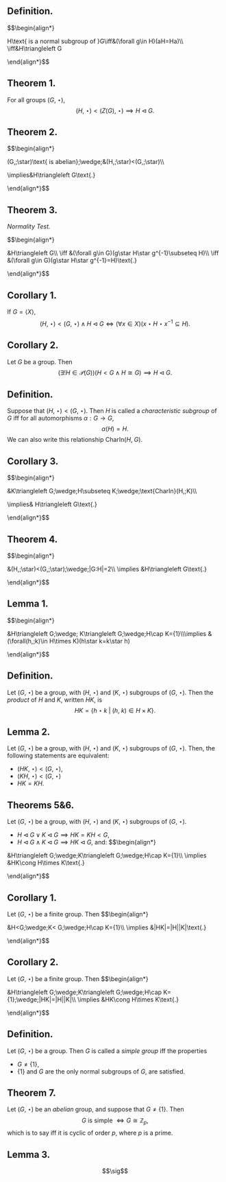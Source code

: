 
## Definition.

$$\begin{align*}

H\text{ is a normal subgroup of }G\iff&(\forall g\in H)(aH=Ha)\\\\
\iff&H\triangleleft G

\end{align*}$$

## Theorem 1.

For all groups $(G,\;\star)$,
$$(H,\;\star)<(Z(G),\;\star)\implies H\triangleleft G\text{.}$$

## Theorem 2.

$$\begin{align*}

(G,\;\star)\text{ is abelian}\;\wedge\;&(H,\;\star)<(G,\;\star)\\\\

\implies&H\triangleleft G\text{.}

\end{align*}$$

## Theorem 3. 
*Normality Test.*

$$\begin{align*}

&H\triangleleft G\\\\
\iff &(\forall g\in G)(g\star H\star g^{-1}\subseteq H)\\\\
\iff &(\forall g\in G)(g\star H\star g^{-1}=H)\text{.}

\end{align*}$$

## Corollary 1.

If $G=\langle X \rangle$,
$$(H,\;\star)<(G,\;\star)\;\wedge\;H\triangleleft G\iff(\forall x\in X)(x\star H\star x^{-1}\subseteq H)\text{.}$$

## Corollary 2.

Let $G$ be a group. Then
$$(\exists !H\in \mathcal{P}(G))(H<G\;\wedge\;H\cong G)\implies H\triangleleft G\text{.}$$

## Definition.

Suppose that $(H,\;\star)<(G,\;\star)$. Then $H$ is called a *characteristic subgroup* of $G$ iff for all automorphisms $\alpha:G\rightarrow G$,
$$\alpha(H)=H\text{.}$$
We can also write this relationship $\text{CharIn}(H,\;G)$.
## Corollary 3.

$$\begin{align*}

&K\triangleleft G\;\wedge\;H\subseteq K\;\wedge\;\text{CharIn}(H,\;K)\\\\

\implies& H\triangleleft G\text{.}

\end{align*}$$

## Theorem 4.

$$\begin{align*}

&(H,\;\star)<(G,\;\star)\;\wedge\;|G:H|=2\\\\
\implies &H\triangleleft G\text{.}

\end{align*}$$

## Lemma 1.

$$\begin{align*}

&H\triangleleft G\;\wedge\; K\triangleleft G\;\wedge\;H\cap K=\{1\}\\\\\implies &(\forall(h,\;k)\in H\times K)(h\star k=k\star h)

\end{align*}$$

## Definition.

Let $(G,\;\star)$ be a group, with $(H,\;\star)$ and $(K,\;\star)$ subgroups of $(G,\;\star)$. Then the *product* of $H$ and $K$, written $HK$, is
$$HK=\{h\star k\;|\;(h,\;k)\in H\times K\}\text{.}$$

## Lemma 2.

Let $(G,\;\star)$ be a group, with $(H,\;\star)$ and $(K,\;\star)$ subgroups of $(G,\;\star)$. Then, the following statements are equivalent:
- $(HK,\;\star)<(G,\;\star)$,
- $(KH,\;\star)<(G,\;\star)$
- $HK=KH$.

## Theorems 5&6.

Let $(G,\;\star)$ be a group, with $(H,\;\star)$ and $(K,\;\star)$ subgroups of $(G,\;\star)$.
- $H\triangleleft G\;\vee\;K\triangleleft G\implies HK=KH< G$,
- $H\triangleleft G\;\wedge\;K\triangleleft G\implies HK\triangleleft G$,
and:
$$\begin{align*}

&H\triangleleft G\;\wedge\;K\triangleleft G\;\wedge\;H\cap K=\{1\}\\\\
\implies &HK\cong H\times K\text{.}

\end{align*}$$

## Corollary 1.

Let $(G,\;\star)$ be a finite group. Then
$$\begin{align*}

&H<G\;\wedge\;K< G\;\wedge\;H\cap K=\{1\}\\\\
\implies &|HK|=|H||K|\text{.}

\end{align*}$$

## Corollary 2.

Let $(G,\;\star)$ be a finite group. Then
$$\begin{align*}

&H\triangleleft G\;\wedge\;K\triangleleft G\;\wedge\;H\cap K=\{1\}\;\wedge\;|HK|=|H||K|\\\\
\implies &HK\cong H\times K\text{.}

\end{align*}$$

## Definition.

Let $(G,\;\star)$ be a group. Then $G$ is called a *simple group* iff the properties
- $G\neq\{1\}$,
- $\{1\}$ and $G$ are the only normal subgroups of $G$,
are satisfied.

## Theorem 7.

Let $(G,\;\star)$ be an *abelian* group, and suppose that $G\neq \{1\}$. Then
$$G\text{ is simple }\iff G\cong\mathbb{Z}_p\text{,}$$
which is to say iff it is cyclic of order $p$, where $p$ is a prime.

## Lemma 3.

$$\sig$$